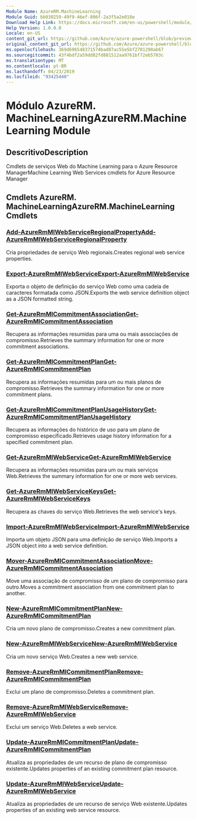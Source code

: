 ```yaml
---
Module Name: AzureRM.MachineLearning
Module Guid: bb030259-49f9-46ef-806f-2a3f5a2e018e
Download Help Link: https://docs.microsoft.com/en-us/powershell/module/azurerm.machinelearning
Help Version: 1.0.0.0
Locale: en-US
content_git_url: https://github.com/Azure/azure-powershell/blob/preview/src/ResourceManager/MachineLearning/Commands.MachineLearning/help/AzureRM.MachineLearning.md
original_content_git_url: https://github.com/Azure/azure-powershell/blob/preview/src/ResourceManager/MachineLearning/Commands.MachineLearning/help/AzureRM.MachineLearning.md
ms.openlocfilehash: 369d696548371574bad87ac55e5bf2701290ab67
ms.sourcegitcommit: 43f4bdf2a59dd82fd881512aa9761bf72eb5703c
ms.translationtype: MT
ms.contentlocale: pt-BR
ms.lasthandoff: 04/23/2019
ms.locfileid: "93425440"
---
```

# <span data-ttu-id="222d5-101">Módulo AzureRM. MachineLearning</span><span class="sxs-lookup"><span data-stu-id="222d5-101">AzureRM.MachineLearning Module</span></span>
## <span data-ttu-id="222d5-102">Descritivo</span><span class="sxs-lookup"><span data-stu-id="222d5-102">Description</span></span>
<span data-ttu-id="222d5-103">Cmdlets de serviços Web do Machine Learning para o Azure Resource Manager</span><span class="sxs-lookup"><span data-stu-id="222d5-103">Machine Learning Web Services cmdlets for Azure Resource Manager</span></span>

## <span data-ttu-id="222d5-104">Cmdlets AzureRM. MachineLearning</span><span class="sxs-lookup"><span data-stu-id="222d5-104">AzureRM.MachineLearning Cmdlets</span></span>
### [<span data-ttu-id="222d5-105">Add-AzureRmMlWebServiceRegionalProperty</span><span class="sxs-lookup"><span data-stu-id="222d5-105">Add-AzureRmMlWebServiceRegionalProperty</span></span>](Add-AzureRmMlWebServiceRegionalProperty.md)
<span data-ttu-id="222d5-106">Cria propriedades de serviço Web regionais.</span><span class="sxs-lookup"><span data-stu-id="222d5-106">Creates regional web service properties.</span></span>

### [<span data-ttu-id="222d5-107">Export-AzureRmMlWebService</span><span class="sxs-lookup"><span data-stu-id="222d5-107">Export-AzureRmMlWebService</span></span>](Export-AzureRmMlWebService.md)
<span data-ttu-id="222d5-108">Exporta o objeto de definição do serviço Web como uma cadeia de caracteres formatada como JSON.</span><span class="sxs-lookup"><span data-stu-id="222d5-108">Exports the web service definition object as a JSON formatted string.</span></span>

### [<span data-ttu-id="222d5-109">Get-AzureRmMlCommitmentAssociation</span><span class="sxs-lookup"><span data-stu-id="222d5-109">Get-AzureRmMlCommitmentAssociation</span></span>](Get-AzureRmMlCommitmentAssociation.md)
<span data-ttu-id="222d5-110">Recupera as informações resumidas para uma ou mais associações de compromisso.</span><span class="sxs-lookup"><span data-stu-id="222d5-110">Retrieves the summary information for one or more commitment associations.</span></span>

### [<span data-ttu-id="222d5-111">Get-AzureRmMlCommitmentPlan</span><span class="sxs-lookup"><span data-stu-id="222d5-111">Get-AzureRmMlCommitmentPlan</span></span>](Get-AzureRmMlCommitmentPlan.md)
<span data-ttu-id="222d5-112">Recupera as informações resumidas para um ou mais planos de compromisso.</span><span class="sxs-lookup"><span data-stu-id="222d5-112">Retrieves the summary information for one or more commitment plans.</span></span>

### [<span data-ttu-id="222d5-113">Get-AzureRmMlCommitmentPlanUsageHistory</span><span class="sxs-lookup"><span data-stu-id="222d5-113">Get-AzureRmMlCommitmentPlanUsageHistory</span></span>](Get-AzureRmMlCommitmentPlanUsageHistory.md)
<span data-ttu-id="222d5-114">Recupera as informações do histórico de uso para um plano de compromisso especificado.</span><span class="sxs-lookup"><span data-stu-id="222d5-114">Retrieves usage history information for a specified commitment plan.</span></span>

### [<span data-ttu-id="222d5-115">Get-AzureRmMlWebService</span><span class="sxs-lookup"><span data-stu-id="222d5-115">Get-AzureRmMlWebService</span></span>](Get-AzureRmMlWebService.md)
<span data-ttu-id="222d5-116">Recupera as informações resumidas para um ou mais serviços Web.</span><span class="sxs-lookup"><span data-stu-id="222d5-116">Retrieves the summary information for one or more web services.</span></span>

### [<span data-ttu-id="222d5-117">Get-AzureRmMlWebServiceKeys</span><span class="sxs-lookup"><span data-stu-id="222d5-117">Get-AzureRmMlWebServiceKeys</span></span>](Get-AzureRmMlWebServiceKeys.md)
<span data-ttu-id="222d5-118">Recupera as chaves do serviço Web.</span><span class="sxs-lookup"><span data-stu-id="222d5-118">Retrieves the web service's keys.</span></span>

### [<span data-ttu-id="222d5-119">Import-AzureRmMlWebService</span><span class="sxs-lookup"><span data-stu-id="222d5-119">Import-AzureRmMlWebService</span></span>](Import-AzureRmMlWebService.md)
<span data-ttu-id="222d5-120">Importa um objeto JSON para uma definição de serviço Web.</span><span class="sxs-lookup"><span data-stu-id="222d5-120">Imports a JSON object into a web service definition.</span></span>

### [<span data-ttu-id="222d5-121">Mover-AzureRmMlCommitmentAssociation</span><span class="sxs-lookup"><span data-stu-id="222d5-121">Move-AzureRmMlCommitmentAssociation</span></span>](Move-AzureRmMlCommitmentAssociation.md)
<span data-ttu-id="222d5-122">Move uma associação de compromisso de um plano de compromisso para outro.</span><span class="sxs-lookup"><span data-stu-id="222d5-122">Moves a commitment association from one commitment plan to another.</span></span>

### [<span data-ttu-id="222d5-123">New-AzureRmMlCommitmentPlan</span><span class="sxs-lookup"><span data-stu-id="222d5-123">New-AzureRmMlCommitmentPlan</span></span>](New-AzureRmMlCommitmentPlan.md)
<span data-ttu-id="222d5-124">Cria um novo plano de compromisso.</span><span class="sxs-lookup"><span data-stu-id="222d5-124">Creates a new commitment plan.</span></span>

### [<span data-ttu-id="222d5-125">New-AzureRmMlWebService</span><span class="sxs-lookup"><span data-stu-id="222d5-125">New-AzureRmMlWebService</span></span>](New-AzureRmMlWebService.md)
<span data-ttu-id="222d5-126">Cria um novo serviço Web.</span><span class="sxs-lookup"><span data-stu-id="222d5-126">Creates a new web service.</span></span>

### [<span data-ttu-id="222d5-127">Remove-AzureRmMlCommitmentPlan</span><span class="sxs-lookup"><span data-stu-id="222d5-127">Remove-AzureRmMlCommitmentPlan</span></span>](Remove-AzureRmMlCommitmentPlan.md)
<span data-ttu-id="222d5-128">Exclui um plano de compromisso.</span><span class="sxs-lookup"><span data-stu-id="222d5-128">Deletes a commitment plan.</span></span>

### [<span data-ttu-id="222d5-129">Remove-AzureRmMlWebService</span><span class="sxs-lookup"><span data-stu-id="222d5-129">Remove-AzureRmMlWebService</span></span>](Remove-AzureRmMlWebService.md)
<span data-ttu-id="222d5-130">Exclui um serviço Web.</span><span class="sxs-lookup"><span data-stu-id="222d5-130">Deletes a web service.</span></span>

### [<span data-ttu-id="222d5-131">Update-AzureRmMlCommitmentPlan</span><span class="sxs-lookup"><span data-stu-id="222d5-131">Update-AzureRmMlCommitmentPlan</span></span>](Update-AzureRmMlCommitmentPlan.md)
<span data-ttu-id="222d5-132">Atualiza as propriedades de um recurso de plano de compromisso existente.</span><span class="sxs-lookup"><span data-stu-id="222d5-132">Updates properties of an existing commitment plan resource.</span></span>

### [<span data-ttu-id="222d5-133">Update-AzureRmMlWebService</span><span class="sxs-lookup"><span data-stu-id="222d5-133">Update-AzureRmMlWebService</span></span>](Update-AzureRmMlWebService.md)
<span data-ttu-id="222d5-134">Atualiza as propriedades de um recurso de serviço Web existente.</span><span class="sxs-lookup"><span data-stu-id="222d5-134">Updates properties of an existing web service resource.</span></span>

